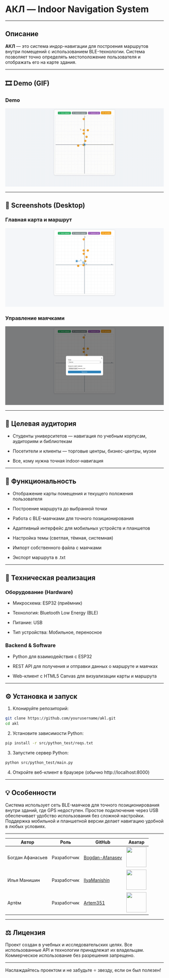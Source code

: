 # АКЛ — Indoor Navigation System

---

## Описание

**АКЛ** — это система индор-навигации для построения маршрутов внутри помещений с использованием BLE-технологии. Система позволяет точно определять местоположение пользователя и отображать его на карте здания.

---

## 🎞️ Demo (GIF)

### Demo

![Demo](./screenshots/demo.gif)

---

## 📸 Screenshots (Desktop)

### Главная карта и маршрут

![Main map and route](./screenshots/main_map_and_route.png)

### Управление маячками

![Beacon management](./screenshots/beacon_management.png)

---

## 👥 Целевая аудитория

- Студенты университетов — навигация по учебным корпусам, аудиториям и библиотекам

- Посетители и клиенты — торговые центры, бизнес-центры, музеи

- Все, кому нужна точная indoor-навигация

---

## 🧪 Функциональность

- Отображение карты помещения и текущего положения пользователя

- Построение маршрута до выбранной точки

- Работа с BLE-маячками для точного позиционирования

- Адаптивный интерфейс для мобильных устройств и планшетов

- Настройка темы (светлая, тёмная, системная)

- Импорт собственного файла с маячками

- Экспорт маршрута в .txt

---

## 🔧 Техническая реализация

### Оборудование (Hardware)

- Микросхема: ESP32 (приёмник)

- Технология: Bluetooth Low Energy (BLE)

- Питание: USB

- Тип устройства: Мобильное, переносное

### Backend & Software

- Python для взаимодействия с ESP32

- REST API для получения и отправки данных о маршруте и маячках

- Web-клиент с HTML5 Canvas для визуализации карты и маршрута

---

## ⚙️ Установка и запуск

1. Клонируйте репозиторий:

```bash
git clone https://github.com/yourusername/akl.git
cd akl
```

2. Установите зависимости Python:

```bash
pip install -r src/python_test/reqs.txt
```

3. Запустите сервер Python:

```bash
python src/python_test/main.py
```

4. Откройте веб-клиент в браузере (обычно http://localhost:8000)

---

## 💡 Особенности

Система использует сеть BLE-маячков для точного позиционирования внутри зданий, где GPS недоступен. Простое подключение через USB обеспечивает удобство использования без сложной настройки. Поддержка мобильной и планшетной версии делает навигацию удобной в любых условиях.

---

| Автор            | Роль        | GitHub                                                | Аватар                                                                                      |
| ---------------- | ----------- | ----------------------------------------------------- | ------------------------------------------------------------------------------------------- |
| Богдан Афанасьев | Разработчик | [Bogdan-Afanasev](https://github.com/Bogdan-Afanasev) | <img src="https://avatars.githubusercontent.com/u/173070174?s=64" width="64" height="64" /> |
| Илья Манишин     | Разработчик | [IlyaManishin](https://github.com/IlyaManishin)       | <img src="https://avatars.githubusercontent.com/u/88919737?v=4" width="64" height="64" />   |
| Артём            | Разработчик | [Artem351](https://github.com/Artem351)               | <img src="https://avatars.githubusercontent.com/u/191974021?v=4" width="64" height="64" />  |

---

## ⚖️ Лицензия

Проект создан в учебных и исследовательских целях. Все использованные API и технологии принадлежат их владельцам. Коммерческое использование без разрешения запрещено.

---

Наслаждайтесь проектом и не забудьте ⭐ звезду, если он был полезен!
